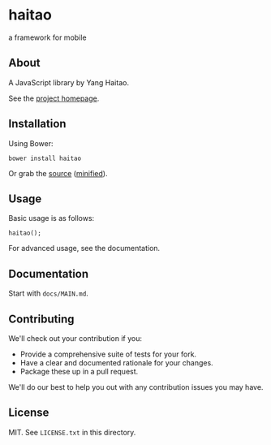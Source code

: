 # haitao

a framework for mobile

## About

A JavaScript library by Yang Haitao.

See the [project homepage](http://alwaysrunning.github.io/haitao).

## Installation

Using Bower:

    bower install haitao

Or grab the [source](https://github.com/alwaysrunning/haitao/dist/haitao.js) ([minified](https://github.com/alwaysrunning/haitao/dist/haitao.min.js)).

## Usage

Basic usage is as follows:

    haitao();

For advanced usage, see the documentation.

## Documentation

Start with `docs/MAIN.md`.

## Contributing

We'll check out your contribution if you:

* Provide a comprehensive suite of tests for your fork.
* Have a clear and documented rationale for your changes.
* Package these up in a pull request.

We'll do our best to help you out with any contribution issues you may have.

## License

MIT. See `LICENSE.txt` in this directory.
